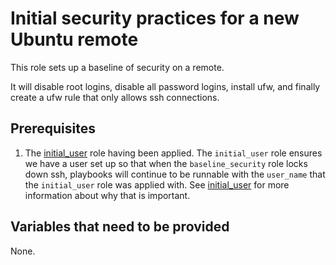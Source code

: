 # Initial security practices for a new Ubuntu remote 

This role sets up a baseline of security on a remote. 

It will disable root logins, disable all password logins, install ufw,
and finally create a ufw rule that only allows ssh connections.

## Prerequisites

1. The [initial_user](../initial_user) role having been applied. The
   `initial_user` role ensures we have a user set up so that when the
   `baseline_security` role locks down ssh, playbooks will continue to
   be runnable with the `user_name` that the `initial_user` role was
   applied with. See [initial_user](../initial_user) for
   more information about why that is important.

## Variables that need to be provided

None. 



